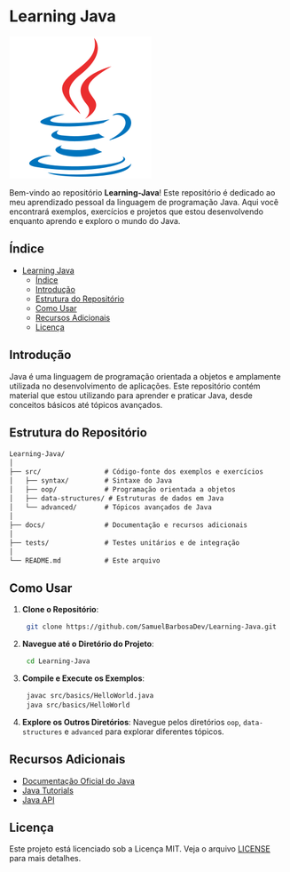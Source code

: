 # Learning Java

![Java Logo](https://raw.githubusercontent.com/devicons/devicon/refs/heads/master/icons/java/java-original.svg)

Bem-vindo ao repositório **Learning-Java**! Este repositório é dedicado ao meu aprendizado pessoal da linguagem de programação Java. Aqui você encontrará exemplos, exercícios e projetos que estou desenvolvendo enquanto aprendo e exploro o mundo do Java.

## Índice

- [Learning Java](#learning-java)
  - [Índice](#índice)
  - [Introdução](#introdução)
  - [Estrutura do Repositório](#estrutura-do-repositório)
  - [Como Usar](#como-usar)
  - [Recursos Adicionais](#recursos-adicionais)
  - [Licença](#licença)

## Introdução

Java é uma linguagem de programação orientada a objetos e amplamente utilizada no desenvolvimento de aplicações. Este repositório contém material que estou utilizando para aprender e praticar Java, desde conceitos básicos até tópicos avançados.

## Estrutura do Repositório

```plaintext
Learning-Java/
│
├── src/                # Código-fonte dos exemplos e exercícios
│   ├── syntax/         # Sintaxe do Java
│   ├── oop/            # Programação orientada a objetos
│   ├── data-structures/ # Estruturas de dados em Java
│   └── advanced/       # Tópicos avançados de Java
│
├── docs/               # Documentação e recursos adicionais
│
├── tests/              # Testes unitários e de integração
│
└── README.md           # Este arquivo
```

## Como Usar

1. **Clone o Repositório**:

   ```bash
    git clone https://github.com/SamuelBarbosaDev/Learning-Java.git
   ```

2. **Navegue até o Diretório do Projeto**:

   ```bash
    cd Learning-Java
   ```

3. **Compile e Execute os Exemplos**:

   ```bash
    javac src/basics/HelloWorld.java
    java src/basics/HelloWorld
   ```

4. **Explore os Outros Diretórios**:
   Navegue pelos diretórios `oop`, `data-structures` e `advanced` para explorar diferentes tópicos.

## Recursos Adicionais

- [Documentação Oficial do Java](https://docs.oracle.com/javase/8/docs/)
- [Java Tutorials](https://docs.oracle.com/javase/tutorial/)
- [Java API](https://docs.oracle.com/javase/8/docs/api/)

## Licença

Este projeto está licenciado sob a Licença MIT. Veja o arquivo [LICENSE](LICENSE) para mais detalhes.

